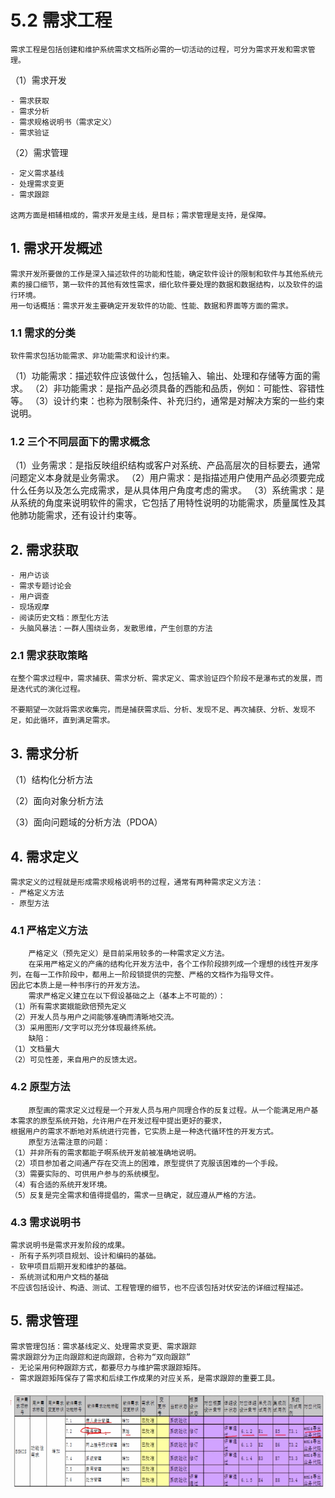 # 5.2 需求工程

    需求工程是包括创建和维护系统需求文档所必需的一切活动的过程，可分为需求开发和需求管理。

（1）需求开发

    - 需求获取
    - 需求分析
    - 需求规格说明书（需求定义）
    - 需求验证

（2）需求管理

    - 定义需求基线
    - 处理需求变更
    - 需求跟踪

    这两方面是相辅相成的，需求开发是主线，是目标；需求管理是支持，是保障。

## 1. 需求开发概述

    需求开发所要做的工作是深入描述软件的功能和性能，确定软件设计的限制和软件与其他系统元素的接口细节，第一软件的其他有效性需求，细化软件要处理的数据和数据结构，以及软件的运行环境。
    用一句话概括：需求开发主要确定开发软件的功能、性能、数据和界面等方面的需求。

### 1.1 需求的分类

    软件需求包括功能需求、非功能需求和设计约束。
（1）功能需求：描述软件应该做什么，包括输入、输出、处理和存储等方面的需求。
（2）非功能需求：是指产品必须具备的西能和品质，例如：可能性、容错性等。
（3）设计约束：也称为限制条件、补充归约，通常是对解决方案的一些约束说明。

### 1.2 三个不同层面下的需求概念

（1）业务需求：是指反映组织结构或客户对系统、产品高层次的目标要去，通常问题定义本身就是业务需求。
（2）用户需求：是指描述用户使用产品必须要完成什么任务以及怎么完成需求，是从具体用户角度考虑的需求。
（3）系统需求：是从系统的角度来说明软件的需求，它包括了用特性说明的功能需求，质量属性及其他肺功能需求，还有设计约束等。

## 2. 需求获取

    - 用户访谈
    - 需求专题讨论会
    - 用户调查
    - 现场观摩
    - 阅读历史文档：原型化方法
    - 头脑风暴法：一群人围绕业务，发散思维，产生创意的方法

### 2.1 需求获取策略

    在整个需求过程中，需求捕获、需求分析、需求定义、需求验证四个阶段不是瀑布式的发展，而是迭代式的演化过程。

    不要期望一次就将需求收集完，而是捕获需求后、分析、发现不足、再次捕获、分析、发现不足，如此循环，直到满足需求。

## 3. 需求分析

（1）结构化分析方法

（2）面向对象分析方法

（3）面向问题域的分析方法（PDOA）

## 4. 需求定义

    需求定义的过程就是形成需求规格说明书的过程，通常有两种需求定义方法：
    - 严格定义方法
    - 原型方法

### 4.1 严格定义方法

        严格定义（预先定义）是目前采用较多的一种需求定义方法。
        在采用严格定义的产痛的结构化开发方法中，各个工作阶段排列成一个理想的线性开发序列，在每一工作阶段中，都用上一阶段锁提供的完整、严格的文档作为指导文件。
    因此它本质上是一种书序行的开发方法。
        需求严格定义建立在以下假设基础之上（基本上不可能的）：
    （1）所有需求窦娥能欧倍预先定义
    （2）开发人员与用户之间能够准确而清晰地交流。
    （3）采用图形/文字可以充分体现最终系统。
        缺陷：
    （1）文档量大
    （2）可见性差，来自用户的反馈太迟。

### 4.2 原型方法

        原型画的需求定义过程是一个开发人员与用户同理合作的反复过程。从一个能满足用户基本需求的原型系统开始，允许用户在开发过程中提出更好的要求，
    根据用户的需求不断地对系统进行完善，它实质上是一种迭代循环性的开发方式。
        原型方法需注意的问题：
    （1）并非所有的需求都能子啊系统开发前被准确地说明。
    （2）项目参加者之间通产存在交流上的困难，原型提供了克服该困难的一个手段。
    （3）需要实际的、可供用户参与的系统模型。
    （4）有合适的系统开发环境。
    （5）反复是完全需求和值得提倡的，需求一旦确定，就应遵从严格的方法。

### 4.3 需求说明书
    
    需求说明书是需求开发阶段的成果。
    - 所有子系列项目规划、设计和编码的基础。
    - 软甲项目后期开发和维护的基础。
    - 系统测试和用户文档的基础
    不应该包括设计、构造、测试、工程管理的细节，也不应该包括对伏安法的详细过程描述。

## 5. 需求管理

    需求管理包括：需求基线定义、处理需求变更、需求跟踪
    需求跟踪分为正向跟踪和逆向跟踪，合称为“双向跟踪”
    - 无论采用何种跟踪方式，都要尽力与维护需求跟踪矩阵。
    - 需求跟踪矩阵保存了需求和后续工作成果的对应关系，是需求跟踪的重要工具。

![需求跟踪矩阵](./source/image/5.2-01.png)












































